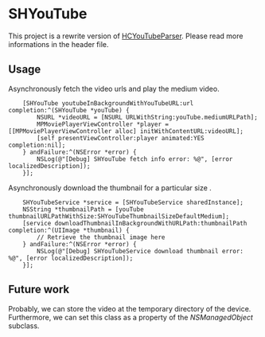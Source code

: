 # SHYouTube
This project is a rewrite version of [HCYouTubeParser](https://github.com/hellozimi/HCYoutubeParser).
Please read more informations in the header file.

## Usage
Asynchronously fetch the video urls and play the medium video.

		[SHYouTube youtubeInBackgroundWithYouTubeURL:url completion:^(SHYouTube *youTube) {
			NSURL *videoURL = [NSURL URLWithString:youTube.mediumURLPath];
        	MPMoviePlayerViewController *player = [[MPMoviePlayerViewController alloc] initWithContentURL:videoURL];
    		[self presentViewController:player animated:YES completion:nil];
    	} andFailure:^(NSError *error) {
        	NSLog(@"[Debug] SHYouTube fetch info error: %@", [error localizedDescription]);
    	}];

Asynchronously download the thumbnail for a particular size .

		SHYouTubeService *service = [SHYouTubeService sharedInstance];
		NSString *thumbnailPath = [youTube thumbnailURLPathWithSize:SHYouTubeThumbnailSizeDefaultMedium];
        [service downloadThumbnailInBackgroundWithURLPath:thumbnailPath completion:^(UIImage *thumbnail) {
        	// Retrieve the thumbnail image here
        } andFailure:^(NSError *error) {
            NSLog(@"[Debug] SHYouTubeService download thumbnail error: %@", [error localizedDescription]);
        }];

## Future work
Probably, we can store the video at the temporary directory of the device.
Furthermore, we can set this class as a property of the _NSManagedObject_ subclass.
